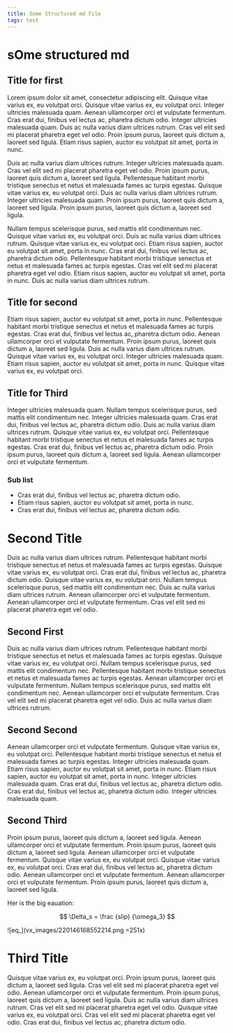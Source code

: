 ```yaml
---
title: Some Structured md File
tags: test
---
```



sOme structured md
===

## Title for first
Lorem ipsum dolor sit amet, consectetur adipiscing elit. Quisque vitae varius ex, eu volutpat orci. Quisque vitae varius ex, eu volutpat orci. Integer ultricies malesuada quam. Aenean ullamcorper orci et vulputate fermentum. Cras erat dui, finibus vel lectus ac, pharetra dictum odio. Integer ultricies malesuada quam. Duis ac nulla varius diam ultrices rutrum. Cras vel elit sed mi placerat pharetra eget vel odio. Proin ipsum purus, laoreet quis dictum a, laoreet sed ligula. Etiam risus sapien, auctor eu volutpat sit amet, porta in nunc.

Duis ac nulla varius diam ultrices rutrum. Integer ultricies malesuada quam. Cras vel elit sed mi placerat pharetra eget vel odio. Proin ipsum purus, laoreet quis dictum a, laoreet sed ligula. Pellentesque habitant morbi tristique senectus et netus et malesuada fames ac turpis egestas. Quisque vitae varius ex, eu volutpat orci. Duis ac nulla varius diam ultrices rutrum. Integer ultricies malesuada quam. Proin ipsum purus, laoreet quis dictum a, laoreet sed ligula. Proin ipsum purus, laoreet quis dictum a, laoreet sed ligula.

Nullam tempus scelerisque purus, sed mattis elit condimentum nec. Quisque vitae varius ex, eu volutpat orci. Duis ac nulla varius diam ultrices rutrum. Quisque vitae varius ex, eu volutpat orci. Etiam risus sapien, auctor eu volutpat sit amet, porta in nunc. Cras erat dui, finibus vel lectus ac, pharetra dictum odio. Pellentesque habitant morbi tristique senectus et netus et malesuada fames ac turpis egestas. Cras vel elit sed mi placerat pharetra eget vel odio. Etiam risus sapien, auctor eu volutpat sit amet, porta in nunc. Duis ac nulla varius diam ultrices rutrum.

## Title for second
Etiam risus sapien, auctor eu volutpat sit amet, porta in nunc. Pellentesque habitant morbi tristique senectus et netus et malesuada fames ac turpis egestas. Cras erat dui, finibus vel lectus ac, pharetra dictum odio. Aenean ullamcorper orci et vulputate fermentum. Proin ipsum purus, laoreet quis dictum a, laoreet sed ligula. Duis ac nulla varius diam ultrices rutrum. Quisque vitae varius ex, eu volutpat orci. Integer ultricies malesuada quam. Etiam risus sapien, auctor eu volutpat sit amet, porta in nunc. Quisque vitae varius ex, eu volutpat orci.

## Title for Third
Integer ultricies malesuada quam. Nullam tempus scelerisque purus, sed mattis elit condimentum nec. Integer ultricies malesuada quam. Cras erat dui, finibus vel lectus ac, pharetra dictum odio. Duis ac nulla varius diam ultrices rutrum. Quisque vitae varius ex, eu volutpat orci. Pellentesque habitant morbi tristique senectus et netus et malesuada fames ac turpis egestas. Cras erat dui, finibus vel lectus ac, pharetra dictum odio. Proin ipsum purus, laoreet quis dictum a, laoreet sed ligula. Aenean ullamcorper orci et vulputate fermentum.

### Sub list
+ Cras erat dui, finibus vel lectus ac, pharetra dictum odio.
+ Etiam risus sapien, auctor eu volutpat sit amet, porta in nunc.
+ Cras erat dui, finibus vel lectus ac, pharetra dictum odio.



# Second Title

Duis ac nulla varius diam ultrices rutrum. Pellentesque habitant morbi tristique senectus et netus et malesuada fames ac turpis egestas. Quisque vitae varius ex, eu volutpat orci. Cras erat dui, finibus vel lectus ac, pharetra dictum odio. Quisque vitae varius ex, eu volutpat orci. Nullam tempus scelerisque purus, sed mattis elit condimentum nec. Duis ac nulla varius diam ultrices rutrum. Aenean ullamcorper orci et vulputate fermentum. Aenean ullamcorper orci et vulputate fermentum. Cras vel elit sed mi placerat pharetra eget vel odio.

## Second First
Duis ac nulla varius diam ultrices rutrum. Pellentesque habitant morbi tristique senectus et netus et malesuada fames ac turpis egestas. Quisque vitae varius ex, eu volutpat orci. Nullam tempus scelerisque purus, sed mattis elit condimentum nec. Pellentesque habitant morbi tristique senectus et netus et malesuada fames ac turpis egestas. Aenean ullamcorper orci et vulputate fermentum. Nullam tempus scelerisque purus, sed mattis elit condimentum nec. Aenean ullamcorper orci et vulputate fermentum. Cras vel elit sed mi placerat pharetra eget vel odio. Duis ac nulla varius diam ultrices rutrum.

## Second Second
Aenean ullamcorper orci et vulputate fermentum. Quisque vitae varius ex, eu volutpat orci. Pellentesque habitant morbi tristique senectus et netus et malesuada fames ac turpis egestas. Integer ultricies malesuada quam. Etiam risus sapien, auctor eu volutpat sit amet, porta in nunc. Etiam risus sapien, auctor eu volutpat sit amet, porta in nunc. Integer ultricies malesuada quam. Cras erat dui, finibus vel lectus ac, pharetra dictum odio. Cras erat dui, finibus vel lectus ac, pharetra dictum odio. Integer ultricies malesuada quam.

## Second Third
Proin ipsum purus, laoreet quis dictum a, laoreet sed ligula. Aenean ullamcorper orci et vulputate fermentum. Proin ipsum purus, laoreet quis dictum a, laoreet sed ligula. Aenean ullamcorper orci et vulputate fermentum. Quisque vitae varius ex, eu volutpat orci. Quisque vitae varius ex, eu volutpat orci. Cras erat dui, finibus vel lectus ac, pharetra dictum odio. Aenean ullamcorper orci et vulputate fermentum. Aenean ullamcorper orci et vulputate fermentum. Proin ipsum purus, laoreet quis dictum a, laoreet sed ligula.

Her is the big eauation:

$$
\Delta_s = \frac {slip} {\omega_3}
$$

![eq_](vx_images/220146168552214.png =251x)


# Third Title

Quisque vitae varius ex, eu volutpat orci. Proin ipsum purus, laoreet quis dictum a, laoreet sed ligula. Cras vel elit sed mi placerat pharetra eget vel odio. Aenean ullamcorper orci et vulputate fermentum. Proin ipsum purus, laoreet quis dictum a, laoreet sed ligula. Duis ac nulla varius diam ultrices rutrum. Cras vel elit sed mi placerat pharetra eget vel odio. Quisque vitae varius ex, eu volutpat orci. Cras vel elit sed mi placerat pharetra eget vel odio. Cras erat dui, finibus vel lectus ac, pharetra dictum odio.


